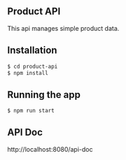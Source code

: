 ## Product API
This api manages simple product data.

## Installation

```bash
$ cd product-api
$ npm install
```

## Running the app

```bash
$ npm run start
```

## API Doc
http://localhost:8080/api-doc